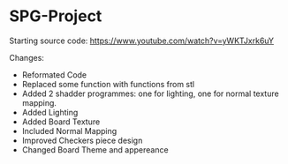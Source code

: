 # SPG-Project

Starting source code:
https://www.youtube.com/watch?v=yWKTJxrk6uY


Changes:
- Reformated Code
- Replaced some function with functions from stl
- Added 2 shadder programmes: one for lighting, one for normal texture mapping.
- Added Lighting
- Added Board Texture
- Included Normal Mapping
- Improved Checkers piece design
- Changed Board Theme and appereance
